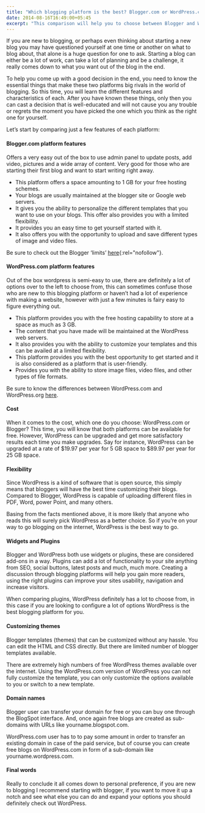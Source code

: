 ```yaml
---
title: "Which blogging platform is the best? Blogger.com or WordPress.com?"
date: 2014-08-16T16:49:00+05:45
excerpt: "This comparison will help you to choose between Blogger and WordPress.com to start blogging."
---
```


If you are new to blogging, or perhaps even thinking about starting a new blog you may have questioned yourself at one time or another on what to blog about, that alone is a huge question for one to ask. Starting a blog can either be a lot of work, can take a lot of planning and be a challenge, it really comes down to what you want out of the blog in the end.

To help you come up with a good decision in the end, you need to know the essential things that make these two platforms big rivals in the world of blogging. So this time, you will learn the different features and characteristics of each. After you have known these things, only then you can cast a decision that is well-educated and will not cause you any trouble or regrets the moment you have picked the one which you think as the right one for yourself.

Let’s start by comparing just a few features of each platform:

#### Blogger.com platform features

Offers a very easy out of the box to use admin panel to update posts, add video, pictures and a wide array of content. Very good for those who are starting their first blog and want to start writing right away.

- This platform offers a space amounting to 1 GB for your free hosting schemes.
- Your blogs are usually maintained at the blogger site or Google web servers.
- It gives you the ability to personalize the different templates that you want to use on your blogs. This offer also provides you with a limited flexibility.
- It provides you an easy time to get yourself started with it.
- It also offers you with the opportunity to upload and save different types of image and video files.

Be sure to check out the Blogger ‘limits’ [here](https://support.google.com/blogger/?hl=en){:rel="nofollow"}.

#### WordPress.com platform features

Out of the box wordpress is semi-easy to use, there are definitely a lot of options over to the left to choose from, this can sometimes confuse those who are new to this blogging platform or haven’t had a lot of experience with making a website, however with just a few minutes is fairy easy to figure everything out.

- This platform provides you with the free hosting capability to store at a space as much as 3 GB.
- The content that you have made will be maintained at the WordPress web servers.
- It also provides you with the ability to customize your templates and this can be availed at a limited flexibility.
- This platform provides you with the best opportunity to get started and it is also considered as a platform that is user-friendly.
- Provides you with the ability to store image files, video files, and other types of file formats.

Be sure to know the differences between WordPress.com and WordPress.org [here](/free-wordpress-com-vs-self-hosted-wordpress-org/).

#### Cost

When it comes to the cost, which one do you choose: WordPress.com or Blogger? This time, you will know that both platforms can be available for free. However, WordPress can be upgraded and get more satisfactory results each time you make upgrades. Say for instance, WordPress can be upgraded at a rate of $19.97 per year for 5 GB space to $89.97 per year for 25 GB space.

#### Flexibility

Since WordPress is a kind of software that is open source, this simply means that bloggers will have the best time customizing their blogs. Compared to Blogger, WordPress is capable of uploading different files in PDF, Word, power Point, and many others.

Basing from the facts mentioned above, it is more likely that anyone who reads this will surely pick WordPress as a better choice. So if you’re on your way to go blogging on the internet, WordPress is the best way to go.

#### Widgets and Plugins

Blogger and WordPress both use widgets or plugins, these are considered add-ons in a way. Plugins can add a lot of functionality to your site anything from SEO, social buttons, latest posts and much, much more. Creating a discussion through blogging platforms will help you gain more readers, using the right plugins can improve your sites usability, navigation and increase visitors.

When comparing plugins, WordPress definitely has a lot to choose from, in this case if you are looking to configure a lot of options WordPress is the best blogging platform for you.

#### Customizing themes

Blogger templates (themes) that can be customized without any hassle. You can edit the HTML and CSS directly. But there are limited number of blogger templates available.

There are extremely high numbers of free WordPress themes available over the internet. Using the WordPress.com version of WordPress you can not fully customize the template, you can only customize the options available to you or switch to a new template.

#### Domain names

Blogger user can transfer your domain for free or you can buy one through the BlogSpot interface. And, once again free blogs are created as sub-domains with URLs like yourname.blogspot.com.

WordPress.com user has to to pay some amount in order to transfer an existing domain in case of the paid service, but of course you can create free blogs on WordPress.com in form of a sub-domain like yourname.wordpress.com.

#### Final words

Really to conclude it all comes down to personal preference, if you are new to blogging I recommend starting with blogger, if you want to move it up a notch and see what else you can do and expand your options you should definitely check out WordPress.
